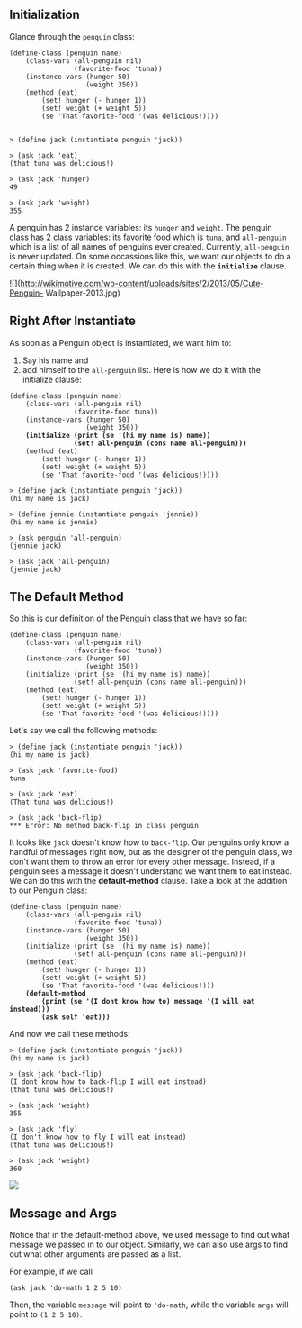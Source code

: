 ## Initialization

Glance through the `penguin` class:

    
    (define-class (penguin name)
        (class-vars (all-penguin nil)
                    (favorite-food 'tuna))
        (instance-vars (hunger 50)
                       (weight 350))
        (method (eat)
            (set! hunger (- hunger 1))
            (set! weight (+ weight 5))
            (se 'That favorite-food '(was delicious!))))
    
    
    > (define jack (instantiate penguin 'jack))
    
    > (ask jack 'eat)
    (that tuna was delicious!)
    
    > (ask jack 'hunger)
    49
    
    > (ask jack 'weight)
    355
    

A penguin has 2 instance variables: its `hunger` and `weight`. The penguin class has 2 class variables: its favorite food which is `tuna`, and `all-penguin` which is a list of all names of penguins ever created. Currently, `all-penguin` is never updated. On some occassions like this, we want our objects to do a certain thing when it is created. We can do this with the **`initialize`** clause.

![](http://wikimotive.com/wp-content/uploads/sites/2/2013/05/Cute-Penguin-
Wallpaper-2013.jpg)

## Right After Instantiate

As soon as a Penguin object is instantiated, we want him to:

  1. Say his name and
  2. add himself to the `all-penguin` list. Here is how we do it with the initialize clause:

    
    
<pre><code>(define-class (penguin name)
    (class-vars (all-penguin nil)
                (favorite-food tuna))
    (instance-vars (hunger 50)
                   (weight 350))
    <strong>(initialize (print (se '(hi my name is) name))
                (set! all-penguin (cons name all-penguin)))</strong>
    (method (eat)
        (set! hunger (- hunger 1))
        (set! weight (+ weight 5))
        (se 'That favorite-food '(was delicious!))))

> (define jack (instantiate penguin 'jack))
(hi my name is jack)

> (define jennie (instantiate penguin 'jennie))
(hi my name is jennie)

> (ask penguin 'all-penguin)
(jennie jack)

> (ask jack 'all-penguin)
(jennie jack)</code></pre>

## The Default Method

So this is our definition of the Penguin class that we have so far:

    (define-class (penguin name)
        (class-vars (all-penguin nil)
                    (favorite-food 'tuna))
        (instance-vars (hunger 50)
                       (weight 350))
        (initialize (print (se '(hi my name is) name))
                    (set! all-penguin (cons name all-penguin)))
        (method (eat)
            (set! hunger (- hunger 1))
            (set! weight (+ weight 5))
            (se 'That favorite-food '(was delicious!))))

Let's say we call the following methods:

    > (define jack (instantiate penguin 'jack))
    (hi my name is jack)

    > (ask jack 'favorite-food)
    tuna

    > (ask jack 'eat)
    (That tuna was delicious!)

    > (ask jack 'back-flip)
    *** Error: No method back-flip in class penguin

It looks like `jack` doesn't know how to `back-flip`. Our penguins only know a handful of messages right now, but as the designer of the penguin class, we don't want them to throw an error for every other message. Instead, if a penguin sees a message it doesn't understand we want them to eat instead. We can do this with the **default-method** clause. Take a look at the addition to our Penguin class:

<pre><code>(define-class (penguin name)
    (class-vars (all-penguin nil)
                (favorite-food 'tuna))
    (instance-vars (hunger 50)
                   (weight 350))
    (initialize (print (se '(hi my name is) name))
                (set! all-penguin (cons name all-penguin)))
    (method (eat)
        (set! hunger (- hunger 1))
        (set! weight (+ weight 5))
        (se 'That favorite-food '(was delicious!)))
    <strong>(default-method
        (print (se '(I dont know how to) message '(I will eat instead)))
        (ask self 'eat)))</strong></code></pre>

And now we call these methods:

    > (define jack (instantiate penguin 'jack))
    (hi my name is jack)

    > (ask jack 'back-flip)
    (I dont know how to back-flip I will eat instead)
    (that tuna was delicious!)

    > (ask jack 'weight)
    355

    > (ask jack 'fly)
    (I don't know how to fly I will eat instead)
    (that tuna was delicious!)

    > (ask jack 'weight)
    360

![](http://farm7.staticflickr.com/6205/6051390563_411371570f_z.jpg)

## Message and Args

Notice that in the default-method above, we used message to find out what message we passed in to our object. Similarly, we can also use args to find out what other arguments are passed as a list.

For example, if we call

    (ask jack 'do-math 1 2 5 10)

Then, the variable `message` will point to `'do-math`, while the variable `args` will point to `(1 2 5 10)`.